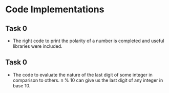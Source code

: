 # Code Implementations

## Task 0
* The right code to print the polarity of a number is completed and useful libraries were included.

## Task 0
* The code to evaluate the nature of the last digit of some integer in comparison to others. n % 10 can give us the last digit of any integer in base 10.

